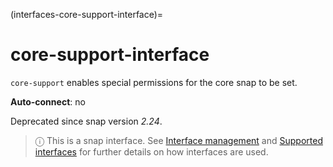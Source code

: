 (interfaces-core-support-interface)=
# core-support-interface

`core-support` enables special permissions for the core snap to be set.

**Auto-connect**: no

Deprecated since snap version _2.24_.

> ⓘ  This is a snap interface. See [Interface management](/) and [Supported interfaces](/interfaces/index) for further details on how interfaces are used.

